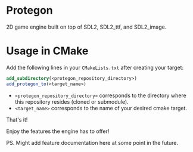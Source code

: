 # Protegon

2D game engine built on top of SDL2, SDL2_ttf, and SDL2_image.

# Usage in CMake

Add the following lines in your ```CMakeLists.txt``` after creating your target:

```cmake
add_subdirectory(<protegon_repository_directory>)
add_protegon_to(<target_name>)
```
- ```<protegon_repository_directory>``` corresponds to the directory where this repository resides (cloned or submodule).
- ```<target_name>``` corresponds to the name of your desired cmake target.

That's it!

Enjoy the features the engine has to offer!


PS. Might add feature documentation here at some point in the future.